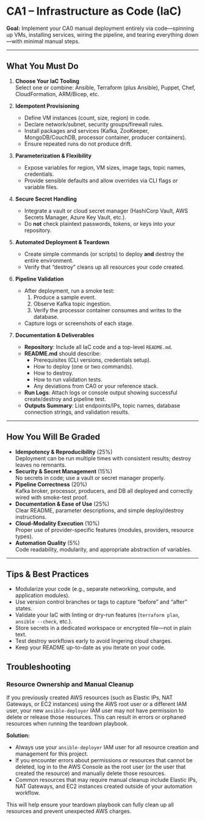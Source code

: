 # CA1 – Infrastructure as Code (IaC)

**Goal:** Implement your CA0 manual deployment entirely via code—spinning up VMs, installing services, wiring the pipeline, and tearing everything down—with minimal manual steps.

---

## What You Must Do

1. **Choose Your IaC Tooling**  
   Select one or combine: Ansible, Terraform (plus Ansible), Puppet, Chef, CloudFormation, ARM/Bicep, etc.

2. **Idempotent Provisioning**
    - Define VM instances (count, size, region) in code.
    - Declare network/subnet, security groups/firewall rules.
    - Install packages and services (Kafka, ZooKeeper, MongoDB/CouchDB, processor container, producer containers).
    - Ensure repeated runs do not produce drift.

3. **Parameterization & Flexibility**
    - Expose variables for region, VM sizes, image tags, topic names, credentials.
    - Provide sensible defaults and allow overrides via CLI flags or variable files.

4. **Secure Secret Handling**
    - Integrate a vault or cloud secret manager (HashiCorp Vault, AWS Secrets Manager, Azure Key Vault, etc.).
    - Do **not** check plaintext passwords, tokens, or keys into your repository.

5. **Automated Deployment & Teardown**
    - Create simple commands (or scripts) to deploy **and** destroy the entire environment.
    - Verify that “destroy” cleans up all resources your code created.

6. **Pipeline Validation**
    - After deployment, run a smoke test:
        1. Produce a sample event.
        2. Observe Kafka topic ingestion.
        3. Verify the processor container consumes and writes to the database.
    - Capture logs or screenshots of each stage.

7. **Documentation & Deliverables**
    - **Repository**: Include all IaC code and a top-level `README.md`.
    - **README.md** should describe:
        - Prerequisites (CLI versions, credentials setup).
        - How to deploy (one or two commands).
        - How to destroy.
        - How to run validation tests.
        - Any deviations from CA0 or your reference stack.
    - **Run Logs**: Attach logs or console output showing successful create/destroy and pipeline test.
    - **Outputs Summary**: List endpoints/IPs, topic names, database connection strings, and validation results.

---

## How You Will Be Graded

- **Idempotency & Reproducibility** (25%)  
  Deployment can be run multiple times with consistent results; destroy leaves no remnants.
- **Security & Secret Management** (15%)  
  No secrets in code; use a vault or secret manager properly.
- **Pipeline Correctness** (20%)  
  Kafka broker, processor, producers, and DB all deployed and correctly wired with smoke-test proof.
- **Documentation & Ease of Use** (25%)  
  Clear README, parameter descriptions, and simple deploy/destroy instructions.
- **Cloud-Modality Execution** (10%)  
  Proper use of provider-specific features (modules, providers, resource types).
- **Automation Quality** (5%)  
  Code readability, modularity, and appropriate abstraction of variables.

---

## Tips & Best Practices

- Modularize your code (e.g., separate networking, compute, and application modules).
- Use version control branches or tags to capture “before” and “after” states.
- Validate your IaC with linting or dry-run features (`terraform plan`, `ansible --check`, etc.).
- Store secrets in a dedicated workspace or encrypted file—not in plain text.
- Test destroy workflows early to avoid lingering cloud charges.
- Keep your README up-to-date as you iterate on your code.

## Troubleshooting

### Resource Ownership and Manual Cleanup
If you previously created AWS resources (such as Elastic IPs, NAT Gateways, or EC2 instances) using the AWS root user or a different IAM user, your new `ansible-deployer` IAM user may not have permission to delete or release those resources. This can result in errors or orphaned resources when running the teardown playbook.

**Solution:**
- Always use your `ansible-deployer` IAM user for all resource creation and management for this project.
- If you encounter errors about permissions or resources that cannot be deleted, log in to the AWS Console as the root user (or the user that created the resource) and manually delete those resources.
- Common resources that may require manual cleanup include Elastic IPs, NAT Gateways, and EC2 instances created outside of your automation workflow.

This will help ensure your teardown playbook can fully clean up all resources and prevent unexpected AWS charges.
